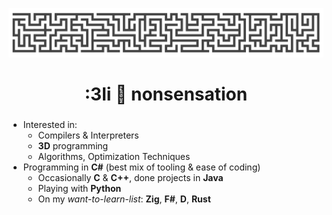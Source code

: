 ![](top.png)

<h1 align="center">:3li 🙂 nonsensation</h1>
<h3 align="center"></h3>

- Interested in:
    - Compilers & Interpreters
    - **3D** programming
    - Algorithms, Optimization Techniques
- Programming in **C#** (best mix of tooling & ease of coding)
    - Occasionally **C** & **C++**, done projects in **Java**
    - Playing with **Python**
    - On my *want-to-learn-list*: **Zig**, **F#**, **D**, **Rust**
